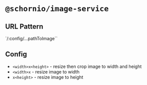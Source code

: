 # `@schornio/image-service`

## URL Pattern

`/:config/...pathToImage``

## Config

- `<width>x<height>` - resize then crop image to width and height
- `<width>x` - resize image to width
- `x<height>` - resize image to height

